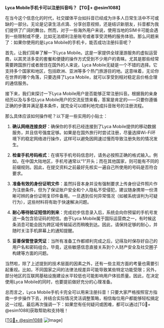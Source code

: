 **Lyca Mobile手机卡可以注册抖音吗？【TG💪+ @esim1088】**

在当今这个信息化的时代，社交媒体平台如抖音已经成为许多人日常生活中不可或缺的一部分。无论是记录生活点滴、分享创意视频，还是结识新朋友，抖音都为我们提供了广阔的舞台。然而，对于一些海外用户来说，使用当地的SIM卡可能会遇到一些限制或不便，比如无法顺利注册账号或者享受流畅的服务体验。那么问题来了：如果你使用的是Lyca Mobile的手机卡，能否成功注册抖音呢？

首先，让我们简单了解一下Lyca Mobile。这是一家提供全球漫游服务的虚拟运营商，以其灵活多变的套餐和便捷的操作方式受到不少用户的青睐。尤其是那些经常需要跨国旅行或者居住在国外的人来说，Lyca Mobile无疑是一个不错的选择。它支持多个国家和地区，包括欧洲、亚洲等多个热门旅游目的地。这意味着，无论你在世界的哪个角落，只要选择了Lyca Mobile，就可以享受到相对稳定且价格合理的通信服务。

接下来，我们来探讨一下Lyca Mobile用户是否能够正常注册抖音。根据我的亲身经历以及与多位Lyca Mobile用户的交流反馈来看，答案是肯定的——只要你遵循正确的步骤并满足基本条件，就完全可以顺利地完成抖音账号的注册流程。

那么具体应该如何操作呢？以下是一些实用的小贴士：

1. **确认网络连接良好**：确保你的手机已经连接到了Lyca Mobile提供的移动数据服务，并且信号强度足够。如果是在国外旅行时尝试注册，尽量选择Wi-Fi环境下的稳定网络进行操作，这样可以避免因网速过慢而导致注册失败的情况发生。

2. **检查手机号码格式**：在填写手机号码信息时，请务必按照正确的格式输入。例如，在中国大陆地区，手机号通常以“1”开头；而在其他国家，则可能有不同的前缀规则。因此，在提交资料之前最好先核实一遍自己所使用的号码是否符合要求。

3. **准备有效的身份证明文件**：虽然抖音本身并没有强制要求上传身份证件照片作为注册条件，但为了保证账户安全和个人隐私不受侵犯，建议随身携带一份清晰可辨的身份证明复印件备用。一旦遇到任何异常情况（如被系统误判为可疑行为），这些材料将有助于快速解决问题。

4. **耐心等待验证短信的到来**：完成初步信息录入后，系统会向你预留的手机号发送一条包含验证码的短信。由于Lyca Mobile属于国际运营商之一，有时候这条消息可能会因为跨区域传输延迟而稍晚到达。因此，请保持足够的耐心，并随时关注手机屏幕上的通知提醒。

5. **妥善保管登录凭证**：当所有准备工作都顺利完成之后，记得及时保存好自己的用户名和密码组合。毕竟，这些敏感信息直接关系到个人财产安全及社交圈子构建等方面的问题。

当然啦，除了上述提到的技术层面的因素之外，还有一些主观方面的考量也需要引起重视。比如，不同国家之间的法律法规差异可能导致某些特定功能受限；另外，部分地区的互联网基础设施建设水平较低也可能影响用户体验质量。因此，在决定使用Lyca Mobile的同时，也要提前做好充分的心理准备。

总而言之，Lyca Mobile手机卡完全可以用来注册抖音！只要大家严格按照官方指南一步步操作下去，并结合实际情况灵活调整策略，相信每位用户都能够轻松搞定这一过程。最后再次强调一下：如果您有任何疑问或困难，都可以通过[TG💪+ @esim1088]获取帮助和支持哦！

[[TG💪+ @esim1088](https://t.me/s/esim1088) ![Image](https://i.postimg.cc/4NQfJmqS/Snipaste-2025-05-13-00-14-12.png)]